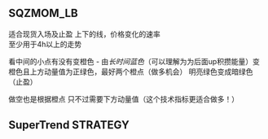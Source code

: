 ## SQZMOM_LB

适合现货入场及止盈
上下的线，价格变化的速率  
至少用于4h以上的走势

看中间的小点有没有变橙色  - 由*长时间蓝色*（可以理解为为后面up积攒能量）变橙色且上方动量值为正绿色，最好两个橙点（做多机会）
明亮绿色变成暗绿色（止盈）

做空也是根据橙点   只不过需要下方动量值（这个技术指标更适合做多！）





## SuperTrend STRATEGY